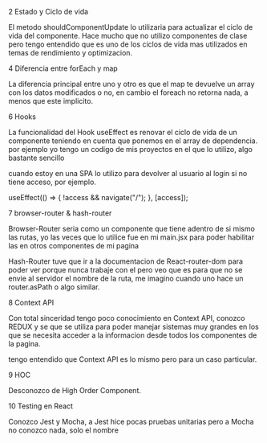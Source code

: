 2 Estado y Ciclo de vida

El metodo shouldComponentUpdate lo utilizaria para actualizar el ciclo de vida del componente. Hace mucho que no utilizo componentes de clase pero tengo entendido que es uno de los ciclos de vida mas utilizados en temas de rendimiento y optimizacion.

4 Diferencia entre forEach y map

La diferencia principal entre uno y otro es que el map te devuelve un array con los datos modificados o no, en cambio el foreach no retorna nada, a menos que este implicito.


6 Hooks

La funcionalidad del Hook useEffect es renovar el ciclo de vida de un componente teniendo en cuenta que ponemos en el array de dependencia. por ejemplo yo tengo un codigo de mis proyectos en el que lo utilizo, algo bastante sencillo

cuando estoy en una SPA lo utilizo para devolver al usuario al login si no tiene acceso, por ejemplo.

 useEffect(() => {
    !access && navigate("/");
  }, [access]);


7 browser-router & hash-router


Browser-Router seria como un componente que tiene adentro de si mismo las rutas, yo las veces que lo utilice fue en mi main.jsx para poder habilitar las <Routes></Routes> en otros componentes de mi pagina

Hash-Router tuve que ir a la documentacion de React-router-dom para poder ver porque nunca trabaje con el pero veo que es para que no se envie al servidor el nombre de la ruta, me imagino cuando uno hace un router.asPath o algo similar.


8 Context API

Con total sinceridad tengo poco conocimiento en Context API, conozco REDUX y se que se utiliza para poder manejar sistemas muy grandes en los que se necesita acceder a la informacion desde todos los componentes de la pagina.

tengo entendido que Context API es lo mismo pero para un caso particular.


9 HOC

Desconozco de High Order Component.


10 Testing en React

Conozco Jest y Mocha, a Jest hice pocas pruebas unitarias pero a Mocha no conozco nada, solo el nombre
